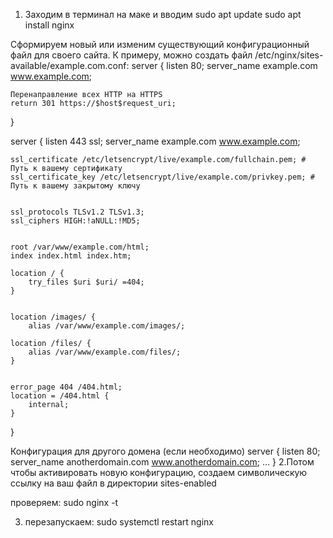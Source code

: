 1. Заходим  в терминал на маке и вводим
   sudo apt update
sudo apt install nginx

Сформируем новый или изменим существующий конфигурационный файл для своего сайта. К примеру, можно создать файл /etc/nginx/sites-available/example.com.conf:
server {
    listen 80;
    server_name example.com www.example.com;

    Перенаправление всех HTTP на HTTPS
    return 301 https://$host$request_uri;
}

server {
    listen 443 ssl;
    server_name example.com www.example.com;

    ssl_certificate /etc/letsencrypt/live/example.com/fullchain.pem; # Путь к вашему сертификату
    ssl_certificate_key /etc/letsencrypt/live/example.com/privkey.pem; # Путь к вашему закрытому ключу
    
    
    ssl_protocols TLSv1.2 TLSv1.3;
    ssl_ciphers HIGH:!aNULL:!MD5;

    
    root /var/www/example.com/html;
    index index.html index.htm;

    location / {
        try_files $uri $uri/ =404;
    }

    
    location /images/ {
        alias /var/www/example.com/images/; 

    location /files/ {
        alias /var/www/example.com/files/; 
    }

    
    error_page 404 /404.html;
    location = /404.html {
        internal;
    }
}

 Конфигурация для другого домена (если необходимо)
 server {
     listen 80;
     server_name anotherdomain.com www.anotherdomain.com;
     ...
 }
2.Потом чтобы активировать новую конфигурацию, создаем символическую ссылку на ваш файл в директории sites-enabled

проверяем:
sudo nginx -t

3. перезапускаем:
sudo systemctl restart nginx


